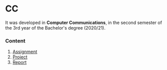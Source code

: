# CC

It was developed in **Computer Communications**, in the second semester of the 3rd year of the Bachelor's degree (2020/21).

### Content

1. [Assignment](assignment.pdf)
2. [Project](project)
3. [Report](report.pdf)
